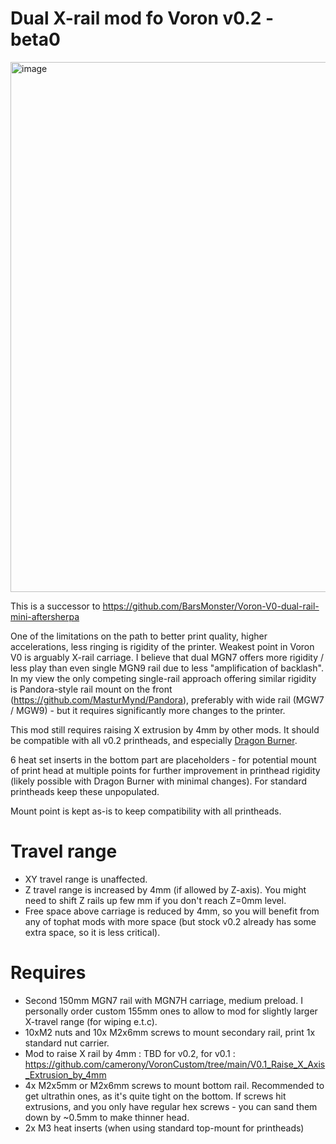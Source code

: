# Dual X-rail mod fo Voron v0.2 - beta0
<img width="1328" height="848" alt="image" src="https://github.com/user-attachments/assets/ae01ae8a-5e38-4bd2-af1d-d7aafe375e90" />


This is a successor to https://github.com/BarsMonster/Voron-V0-dual-rail-mini-aftersherpa

One of the limitations on the path to better print quality, higher accelerations, less ringing is rigidity of the printer. Weakest point in Voron V0 is arguably X-rail carriage. I believe that dual MGN7 offers more rigidity / less play than even single MGN9 rail due to less "amplification of backlash". In my view the only competing single-rail approach offering similar rigidity is Pandora-style rail mount on the front (https://github.com/MasturMynd/Pandora), preferably with wide rail (MGW7 / MGW9) - but it requires significantly more changes to the printer.

This mod still requires raising X extrusion by 4mm by other mods.
It should be compatible with all v0.2 printheads, and especially [Dragon Burner](https://github.com/chirpy2605/voron/tree/main/V0/Dragon_Burner). 

6 heat set inserts in the bottom part are placeholders - for potential mount of print head at multiple points for further improvement in printhead rigidity (likely possible with Dragon Burner with minimal changes). For standard printheads keep these unpopulated. 

Mount point is kept as-is to keep compatibility with all printheads.

# Travel range

* XY travel range is unaffected.
* Z travel range is increased by 4mm (if allowed by Z-axis). You might need to shift Z rails up few mm if you don't reach Z=0mm level.
* Free space above carriage is reduced by 4mm, so you will benefit from any of tophat mods with more space (but stock v0.2 already has some extra space, so it is less critical).

# Requires

* Second 150mm MGN7 rail with MGN7H carriage, medium preload. I personally order custom 155mm ones to allow to mod for slightly larger X-travel range (for wiping e.t.c).
* 10xM2 nuts and 10x M2x6mm screws to mount secondary rail, print 1x standard nut carrier.
* Mod to raise X rail by 4mm : TBD for v0.2, for v0.1 : https://github.com/camerony/VoronCustom/tree/main/V0.1_Raise_X_Axis_Extrusion_by_4mm
* 4x M2x5mm or M2x6mm screws to mount bottom rail. Recommended to get ultrathin ones, as it's quite tight on the bottom. If screws hit extrusions, and you only have regular hex screws - you can sand them down by ~0.5mm to make thinner head.
* 2x M3 heat inserts (when using standard top-mount for printheads)
